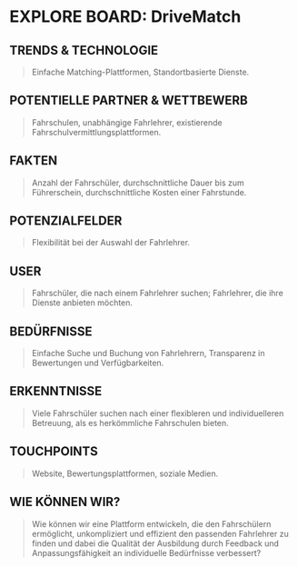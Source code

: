 #  EXPLORE BOARD: DriveMatch

## TRENDS & TECHNOLOGIE
> Einfache Matching-Plattformen, Standortbasierte Dienste.

## POTENTIELLE PARTNER & WETTBEWERB
> Fahrschulen, unabhängige Fahrlehrer, existierende Fahrschulvermittlungsplattformen.

## FAKTEN
> Anzahl der Fahrschüler, durchschnittliche Dauer bis zum Führerschein, durchschnittliche Kosten einer Fahrstunde.

## POTENZIALFELDER
> Flexibilität bei der Auswahl der Fahrlehrer.

## USER
> Fahrschüler, die nach einem Fahrlehrer suchen; Fahrlehrer, die ihre Dienste anbieten möchten.

## BEDÜRFNISSE
> Einfache Suche und Buchung von Fahrlehrern, Transparenz in Bewertungen und Verfügbarkeiten.

## ERKENNTNISSE
> Viele Fahrschüler suchen nach einer flexibleren und individuelleren Betreuung, als es herkömmliche Fahrschulen bieten.

## TOUCHPOINTS
> Website, Bewertungsplattformen, soziale Medien.

## WIE KÖNNEN WIR?
> Wie können wir eine Plattform entwickeln, die den Fahrschülern ermöglicht, unkompliziert und effizient den passenden Fahrlehrer zu finden und dabei die Qualität der Ausbildung durch Feedback und Anpassungsfähigkeit an individuelle Bedürfnisse verbessert?